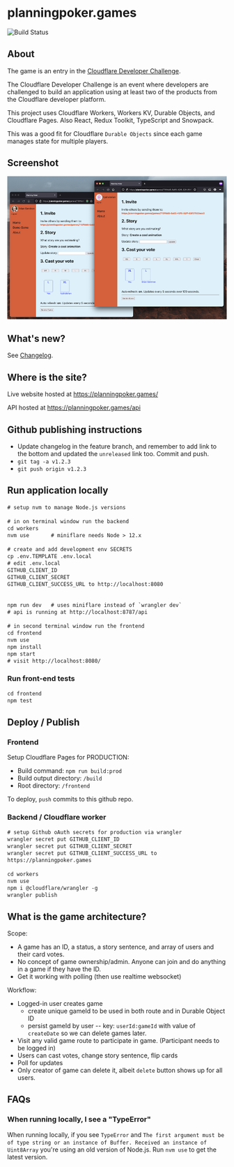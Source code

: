 # planningpoker.games

![Build Status](https://github.com/briangershon/planning-poker/workflows/Continuous%20Integration/badge.svg)

## About

The game is an entry in the [Cloudflare Developer Challenge](https://challenge.developers.cloudflare.com).

The Cloudflare Developer Challenge is an event where developers are challenged to build an application using at least two of the products from the Cloudflare developer platform.

This project uses Cloudflare Workers, Workers KV, Durable Objects, and Cloudflare Pages. Also React, Redux Toolkit, TypeScript and Snowpack.

This was a good fit for Cloudflare `Durable Objects` since each game manages state for multiple players.

## Screenshot

![Planning Poker screenshot](planning-poker-screenshot.png?raw=true)

## What's new?

See [Changelog](./CHANGELOG.md).

## Where is the site?

Live website hosted at <https://planningpoker.games/>

API hosted at <https://planningpoker.games/api>

## Github publishing instructions

- Update changelog in the feature branch, and remember to add link to the bottom and updated the `unreleased` link too. Commit and push.
- `git tag -a v1.2.3`
- `git push origin v1.2.3`

## Run application locally

    # setup nvm to manage Node.js versions

    # in on terminal window run the backend
    cd workers
    nvm use       # miniflare needs Node > 12.x

    # create and add development env SECRETS
    cp .env.TEMPLATE .env.local
    # edit .env.local
    GITHUB_CLIENT_ID
    GITHUB_CLIENT_SECRET
    GITHUB_CLIENT_SUCCESS_URL to http://localhost:8080


    npm run dev   # uses miniflare instead of `wrangler dev`
    # api is running at http://localhost:8787/api

    # in second terminal window run the frontend
    cd frontend
    nvm use
    npm install
    npm start
    # visit http://localhost:8080/

### Run front-end tests

    cd frontend
    npm test

## Deploy / Publish

### Frontend

Setup Cloudflare Pages for PRODUCTION:

- Build command: `npm run build:prod`
- Build output directory: `/build`
- Root directory: `/frontend`

To deploy, `push` commits to this github repo.

### Backend / Cloudflare worker

    # setup Github oAuth secrets for production via wrangler
    wrangler secret put GITHUB_CLIENT_ID
    wrangler secret put GITHUB_CLIENT_SECRET
    wrangler secret put GITHUB_CLIENT_SUCCESS_URL to https://planningpoker.games

    cd workers
    nvm use
    npm i @cloudflare/wrangler -g
    wrangler publish

## What is the game architecture?

Scope:

- A game has an ID, a status, a story sentence, and array of users and their card votes.
- No concept of game ownership/admin. Anyone can join and do anything in a game if they have the ID.
- Get it working with polling (then use realtime websocket)

Workflow:

- Logged-in user creates game
  - create unique gameId to be used in both route and in Durable Object ID
  - persist gameId by user -- key: `userId:gameId` with value of `createDate` so we can delete games later.
- Visit any valid game route to participate in game. (Participant needs to be logged in)
- Users can cast votes, change story sentence, flip cards
- Poll for updates
- Only creator of game can delete it, albeit `delete` button shows up for all users.

## FAQs

### When running locally, I see a "TypeError"

When running locally, if you see `TypeError` and `The first argument must be of type string or an instance of Buffer. Received an instance of Uint8Array` you're using an old version of Node.js. Run `nvm use` to get the latest version.
